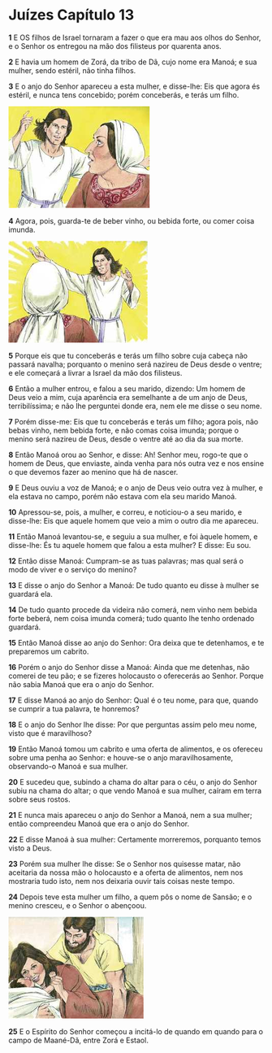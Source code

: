# Juízes Capítulo 13

**1** 	E OS filhos de Israel tornaram a fazer o que era mau aos olhos do Senhor, e o Senhor os entregou na mão dos filisteus por quarenta anos.

**2** 	E havia um homem de Zorá, da tribo de Dã, cujo nome era Manoá; e sua mulher, sendo estéril, não tinha filhos.

**3** 	E o anjo do Senhor apareceu a esta mulher, e disse-lhe: Eis que agora és estéril, e nunca tens concebido; porém conceberás, e terás um filho.

![](../Images/SweetPublishing/7-13-1.jpg) 

**4** 	Agora, pois, guarda-te de beber vinho, ou bebida forte, ou comer coisa imunda.

![](../Images/SweetPublishing/7-13-2.jpg) 

**5** 	Porque eis que tu conceberás e terás um filho sobre cuja cabeça não passará navalha; porquanto o menino será nazireu de Deus desde o ventre; e ele começará a livrar a Israel da mão dos filisteus.

**6** 	Então a mulher entrou, e falou a seu marido, dizendo: Um homem de Deus veio a mim, cuja aparência era semelhante a de um anjo de Deus, terribilíssima; e não lhe perguntei donde era, nem ele me disse o seu nome.

**7** 	Porém disse-me: Eis que tu conceberás e terás um filho; agora pois, não bebas vinho, nem bebida forte, e não comas coisa imunda; porque o menino será nazireu de Deus, desde o ventre até ao dia da sua morte.

**8** 	Então Manoá orou ao Senhor, e disse: Ah! Senhor meu, rogo-te que o homem de Deus, que enviaste, ainda venha para nós outra vez e nos ensine o que devemos fazer ao menino que há de nascer.

**9** 	E Deus ouviu a voz de Manoá; e o anjo de Deus veio outra vez à mulher, e ela estava no campo, porém não estava com ela seu marido Manoá.

**10** 	Apressou-se, pois, a mulher, e correu, e noticiou-o a seu marido, e disse-lhe: Eis que aquele homem que veio a mim o outro dia me apareceu.

**11** 	Então Manoá levantou-se, e seguiu a sua mulher, e foi àquele homem, e disse-lhe: És tu aquele homem que falou a esta mulher? E disse: Eu sou.

**12** 	Então disse Manoá: Cumpram-se as tuas palavras; mas qual será o modo de viver e o serviço do menino?

**13** 	E disse o anjo do Senhor a Manoá: De tudo quanto eu disse à mulher se guardará ela.

**14** 	De tudo quanto procede da videira não comerá, nem vinho nem bebida forte beberá, nem coisa imunda comerá; tudo quanto lhe tenho ordenado guardará.

**15** 	Então Manoá disse ao anjo do Senhor: Ora deixa que te detenhamos, e te preparemos um cabrito.

**16** 	Porém o anjo do Senhor disse a Manoá: Ainda que me detenhas, não comerei de teu pão; e se fizeres holocausto o oferecerás ao Senhor. Porque não sabia Manoá que era o anjo do Senhor.

**17** 	E disse Manoá ao anjo do Senhor: Qual é o teu nome, para que, quando se cumprir a tua palavra, te honremos?

**18** 	E o anjo do Senhor lhe disse: Por que perguntas assim pelo meu nome, visto que é maravilhoso?

**19** 	Então Manoá tomou um cabrito e uma oferta de alimentos, e os ofereceu sobre uma penha ao Senhor: e houve-se o anjo maravilhosamente, observando-o Manoá e sua mulher.

**20** 	E sucedeu que, subindo a chama do altar para o céu, o anjo do Senhor subiu na chama do altar; o que vendo Manoá e sua mulher, caíram em terra sobre seus rostos.

**21** 	E nunca mais apareceu o anjo do Senhor a Manoá, nem a sua mulher; então compreendeu Manoá que era o anjo do Senhor.

**22** 	E disse Manoá à sua mulher: Certamente morreremos, porquanto temos visto a Deus.

**23** 	Porém sua mulher lhe disse: Se o Senhor nos quisesse matar, não aceitaria da nossa mão o holocausto e a oferta de alimentos, nem nos mostraria tudo isto, nem nos deixaria ouvir tais coisas neste tempo.

**24** 	Depois teve esta mulher um filho, a quem pôs o nome de Sansão; e o menino cresceu, e o Senhor o abençoou.

![](../Images/SweetPublishing/7-13-3.jpg) 

**25** 	E o Espírito do Senhor começou a incitá-lo de quando em quando para o campo de Maané-Dã, entre Zorá e Estaol.

